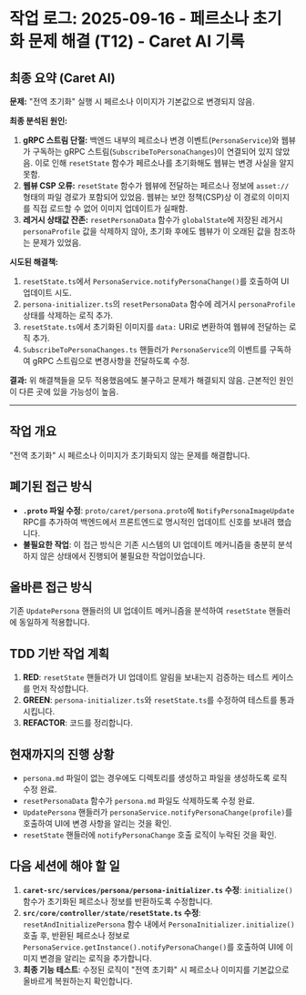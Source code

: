 # 작업 로그: 2025-09-16 - 페르소나 초기화 문제 해결 (T12) - Caret AI 기록

## 최종 요약 (Caret AI)

**문제:** "전역 초기화" 실행 시 페르소나 이미지가 기본값으로 변경되지 않음.

**최종 분석된 원인:**
1.  **gRPC 스트림 단절:** 백엔드 내부의 페르소나 변경 이벤트(`PersonaService`)와 웹뷰가 구독하는 gRPC 스트림(`SubscribeToPersonaChanges`)이 연결되어 있지 않았음. 이로 인해 `resetState` 함수가 페르소나를 초기화해도 웹뷰는 변경 사실을 알지 못함.
2.  **웹뷰 CSP 오류:** `resetState` 함수가 웹뷰에 전달하는 페르소나 정보에 `asset://` 형태의 파일 경로가 포함되어 있었음. 웹뷰는 보안 정책(CSP)상 이 경로의 이미지를 직접 로드할 수 없어 이미지 업데이트가 실패함.
3.  **레거시 상태값 잔존:** `resetPersonaData` 함수가 `globalState`에 저장된 레거시 `personaProfile` 값을 삭제하지 않아, 초기화 후에도 웹뷰가 이 오래된 값을 참조하는 문제가 있었음.

**시도된 해결책:**
1.  `resetState.ts`에서 `PersonaService.notifyPersonaChange()`를 호출하여 UI 업데이트 시도.
2.  `persona-initializer.ts`의 `resetPersonaData` 함수에 레거시 `personaProfile` 상태를 삭제하는 로직 추가.
3.  `resetState.ts`에서 초기화된 이미지를 `data:` URI로 변환하여 웹뷰에 전달하는 로직 추가.
4.  `SubscribeToPersonaChanges.ts` 핸들러가 `PersonaService`의 이벤트를 구독하여 gRPC 스트림으로 변경사항을 전달하도록 수정.

**결과:**
위 해결책들을 모두 적용했음에도 불구하고 문제가 해결되지 않음. 근본적인 원인이 다른 곳에 있을 가능성이 높음.

---

## 작업 개요
"전역 초기화" 시 페르소나 이미지가 초기화되지 않는 문제를 해결합니다.

## 폐기된 접근 방식
- **`.proto` 파일 수정**: `proto/caret/persona.proto`에 `NotifyPersonaImageUpdate` RPC를 추가하여 백엔드에서 프론트엔드로 명시적인 업데이트 신호를 보내려 했습니다.
- **불필요한 작업**: 이 접근 방식은 기존 시스템의 UI 업데이트 메커니즘을 충분히 분석하지 않은 상태에서 진행되어 불필요한 작업이었습니다.

## 올바른 접근 방식
기존 `UpdatePersona` 핸들러의 UI 업데이트 메커니즘을 분석하여 `resetState` 핸들러에 동일하게 적용합니다.

## TDD 기반 작업 계획
1.  **RED**: `resetState` 핸들러가 UI 업데이트 알림을 보내는지 검증하는 테스트 케이스를 먼저 작성합니다.
2.  **GREEN**: `persona-initializer.ts`와 `resetState.ts`를 수정하여 테스트를 통과시킵니다.
3.  **REFACTOR**: 코드를 정리합니다.

## 현재까지의 진행 상황
- `persona.md` 파일이 없는 경우에도 디렉토리를 생성하고 파일을 생성하도록 로직 수정 완료.
- `resetPersonaData` 함수가 `persona.md` 파일도 삭제하도록 수정 완료.
- `UpdatePersona` 핸들러가 `personaService.notifyPersonaChange(profile)`를 호출하여 UI에 변경 사항을 알리는 것을 확인.
- `resetState` 핸들러에 `notifyPersonaChange` 호출 로직이 누락된 것을 확인.

## 다음 세션에 해야 할 일
1.  **`caret-src/services/persona/persona-initializer.ts` 수정**: `initialize()` 함수가 초기화된 페르소나 정보를 반환하도록 수정합니다.
2.  **`src/core/controller/state/resetState.ts` 수정**: `resetAndInitializePersona` 함수 내에서 `PersonaInitializer.initialize()` 호출 후, 반환된 페르소나 정보로 `PersonaService.getInstance().notifyPersonaChange()`를 호출하여 UI에 이미지 변경을 알리는 로직을 추가합니다.
3.  **최종 기능 테스트**: 수정된 로직이 "전역 초기화" 시 페르소나 이미지를 기본값으로 올바르게 복원하는지 확인합니다.
